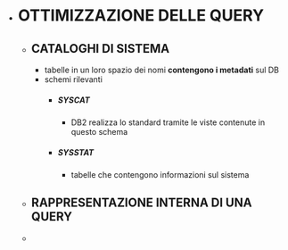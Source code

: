 - # OTTIMIZZAZIONE DELLE QUERY
	- ## CATALOGHI DI SISTEMA
		- tabelle in un loro spazio dei nomi **contengono i metadati** sul DB
		- schemi rilevanti
			- ##### SYSCAT
				- DB2 realizza lo standard  tramite le viste contenute in questo schema
			- ##### SYSSTAT
				- tabelle che contengono informazioni sul sistema
	- ## RAPPRESENTAZIONE INTERNA DI UNA QUERY
	-